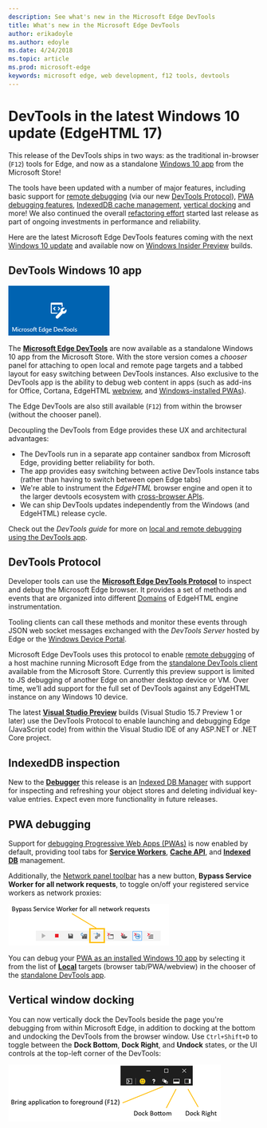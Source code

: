 ```yaml
---
description: See what's new in the Microsoft Edge DevTools
title: What's new in the Microsoft Edge DevTools
author: erikadoyle
ms.author: edoyle
ms.date: 4/24/2018
ms.topic: article
ms.prod: microsoft-edge
keywords: microsoft edge, web development, f12 tools, devtools
---
```


# DevTools in the latest Windows 10 update (EdgeHTML 17)

This release of the DevTools ships in two ways: as the traditional in-browser (`F12`) tools for Edge, and now as a standalone [Windows 10 app](#devtools-windows-10-app) from the Microsoft Store!

The tools have been updated with a number of major features, including basic support for [remote debugging](#remote-debugging) (via our new [DevTools Protocol](#devtools-protocol)), [PWA debugging features](#pwa-debugging), [IndexedDB cache management](#indexeddb-management), [vertical docking](#vertical-window-docking) and more! We also continued the overall [refactoring effort](./whats-new/edgehtml-16.md) started last release as part of ongoing investments in performance and reliability.

Here are the latest Microsoft Edge DevTools features coming with the next [Windows 10 update]() and available now on [Windows Insider Preview](https://insider.windows.com/) builds.

## DevTools Windows 10 app

![Microsoft Edge DevTools app](../devtools-protocol/media/microsoft-edge-devtools.png) 

The [**Microsoft Edge DevTools**](https://www.microsoft.com/en-us/store/p/microsoft-edge-devtools-preview/9mzbfrmz0mnj?activetab=pivot%3aoverviewtab) are now available as a standalone Windows 10 app from the Microsoft Store. With the store version comes a *chooser* panel for attaching to open local and remote page targets and a tabbed layout for easy switching between DevTools instances. Also exclusive to the DevTools app is the ability to debug web content in apps (such as add-ins for Office, Cortana, EdgeHTML [webview](../webview.md), and [Windows-installed PWAs](../progressive-web-apps/windows-features.md)).

The Edge DevTools are also still available (`F12`) from within the browser (without the chooser panel).

Decoupling the DevTools from Edge provides these UX and architectural advantages:

- The DevTools run in a separate app container sandbox from Microsoft Edge, providing better reliability for both.
- The app provides easy switching between active DevTools instance tabs (rather than having to switch between open Edge tabs)
- We're able to instrument the *EdgeHTML* browser engine and open it to the larger devtools ecosystem with [cross-browser APIs](https://github.com/WICG/devtools-protocol/).
- We can ship DevTools updates independently from the Windows (and EdgeHTML) release cycle.

Check out the *DevTools guide* for more on [local and remote debugging using the DevTools app](../devtools-guide.md).

## DevTools Protocol

Developer tools can use the [**Microsoft Edge DevTools Protocol**](../devtools-protocol/index.md) to inspect and debug the Microsoft Edge browser. It provides a set of methods and events that are organized into different [Domains](../devtools-protocol/0.1/domains/index.md) of EdgeHTML engine instrumentation.

 Tooling clients can call these methods and monitor these events through JSON web socket messages exchanged with the *DevTools Server* hosted by Edge or the [Windows Device Portal](https://docs.microsoft.com/en-us/windows/mixed-reality/using-the-windows-device-portal). 
 
 Microsoft Edge DevTools uses this protocol to enable [remote debugging](../devtools-protocol/0.1/clients.md#microsoft-edge-devtools-preview) of a host machine running Microsoft Edge from the [standalone DevTools client](https://www.microsoft.com/en-us/store/p/microsoft-edge-devtools-preview/9mzbfrmz0mnj) available from the Microsoft Store. Currently this preview support is limited to JS debugging of another Edge on another desktop device or VM. Over time, we’ll add support for the full set of DevTools against any EdgeHTML instance on any Windows 10 device.  
 
 The latest [**Visual Studio Preview**](https://www.visualstudio.com/vs/preview/) builds (Visual Studio 15.7 Preview 1 or later) use the DevTools Protocol to enable launching and debugging Edge (JavaScript code) from within the Visual Studio IDE of any ASP.NET or .NET Core project.

## IndexedDB inspection

New to the [**Debugger**](./debugger.md) this release is an [Indexed DB Manager](./debugger/indexed-db.md) with support for inspecting and refreshing your object stores and deleting individual key-value entries. Expect even more functionality in future releases.

## PWA debugging

Support for [debugging Progressive Web Apps (PWAs)](./debugger/progressive-web-apps.md) is now enabled by default, providing tool tabs for [**Service Workers**](./debugger/progressive-web-apps.md#service-workers-manager), [**Cache API**](./debugger/progressive-web-apps.md#cache-manager), and [**Indexed DB**](./debugger/indexed-db.md) management.

Additionally, the [Network panel toolbar](./network.md#toolbar) has a new button, **Bypass Service Worker for all network requests**, to toggle on/off your registered service workers as network proxies:

![Network toolbar button: Bypass Service Worker for all network requests](./media/network_toolbar_bypass_sw.png)

You can debug your [PWA as an installed Windows 10 app](../../progressive-web-apps/windows-features.md) by selecting it from the list of [**Local**](../../progressive-web-apps/windows-features.md#debug-your-pwa-as-a-windows-app) targets (browser tab/PWA/webview) in the chooser of the [standalone DevTools app](../devtools-guide.md#microsoft-store-app).

## Vertical window docking

You can now vertically dock the DevTools beside the page you're debugging from within Microsoft Edge, in addition to docking at the bottom and undocking the DevTools from the browser window. Use `Ctrl+Shift+D` to toggle between the **Dock Bottom**, **Dock Right**, and **Undock** states, or the UI controls at the top-left corner of the DevTools:

![DevTools (in undocked state) docking options](./media/docking_buttons.png) 
